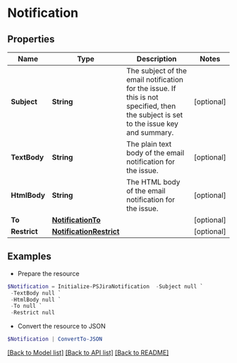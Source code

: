 # Notification
## Properties

Name | Type | Description | Notes
------------ | ------------- | ------------- | -------------
**Subject** | **String** | The subject of the email notification for the issue. If this is not specified, then the subject is set to the issue key and summary. | [optional] 
**TextBody** | **String** | The plain text body of the email notification for the issue. | [optional] 
**HtmlBody** | **String** | The HTML body of the email notification for the issue. | [optional] 
**To** | [**NotificationTo**](NotificationTo.md) |  | [optional] 
**Restrict** | [**NotificationRestrict**](NotificationRestrict.md) |  | [optional] 

## Examples

- Prepare the resource
```powershell
$Notification = Initialize-PSJiraNotification  -Subject null `
 -TextBody null `
 -HtmlBody null `
 -To null `
 -Restrict null
```

- Convert the resource to JSON
```powershell
$Notification | ConvertTo-JSON
```

[[Back to Model list]](../README.md#documentation-for-models) [[Back to API list]](../README.md#documentation-for-api-endpoints) [[Back to README]](../README.md)

